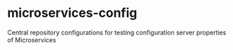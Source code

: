 # microservices-config
Central repository configurations for testing configuration server properties of Microservices
